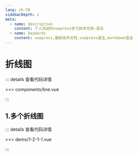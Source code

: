 ```yaml
---
lang: zh-CN
sidebarDepth: 1
meta:
  - name: description
    content: 个人总结的vuepress学习技术文档-语法
  - name: keywords
    content: vuepress,最新技术文档,vuepress语法,markdown语法
---
```


# 折线图

::: details 查看代码详情

<<< components/line.vue

:::

## 1.多个折线图

  <Container url="https://zhoubichuan.com/resume/?1-2-1-1.vue" />

::: details 查看代码详情

<<< demo/1-2-1-1.vue

:::
